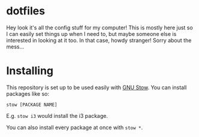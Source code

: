 # dotfiles

Hey look it's all the config stuff for my computer! This is mostly here just so I can easily set things up when I need to, but maybe someone else is interested in looking at it too. In that case, howdy stranger! Sorry about the mess...

# Installing

This repository is set up to be used easily with [GNU Stow](https://www.gnu.org/software/stow/). You can install packages like so:

```
stow [PACKAGE NAME]
```

E.g. `stow i3` would install the i3 package.

You can also install every package at once with `stow *`.

